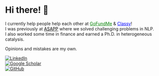 # Hi there! 👋   
I currently help people help each other at <a href="https://www.gofundme.com/" style="color: green;">GoFundMe</a> & <a href="https://www.classy.org/" style="color: blue;">Classy</a>!  
I was previously at <a href="https://www.asapp.com/" style="color: black;">ASAPP</a> where we solved challenging problems in NLP.  
I also worked some time in finance and earned a Ph.D. in heterogeneous catalysis.

Opinions and mistakes are my own.


<a href="https://www.linkedin.com/in/ignacio-iglesias/">
  <img src="https://img.shields.io/badge/-LinkedIn-blue?style=flat&logo=linkedin&logoColor=white" alt="LinkedIn">
</a> <br>
<a href="https://scholar.google.com/citations?user=MwmfdcQAAAAJ&hl=es&oi=ao">
  <img src="https://img.shields.io/badge/-Google%20Scholar-red?style=flat&logo=google-scholar&logoColor=white" alt="Google Scholar">
</a> <br>
<a href="https://github.com/iglesiasignacio">
  <img src="https://img.shields.io/badge/-GitHub-black?style=flat&logo=github&logoColor=white" alt="GitHub">
</a>
